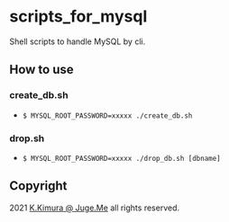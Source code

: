 # scripts_for_mysql

Shell scripts to handle MySQL by cli.


## How to use

### create_db.sh

- `$ MYSQL_ROOT_PASSWORD=xxxxx ./create_db.sh`


### drop.sh

- `$ MYSQL_ROOT_PASSWORD=xxxxx ./drop_db.sh [dbname]`


## Copyright

2021 [K.Kimura @ Juge.Me](https://github.com/dotnsf) all rights reserved.

